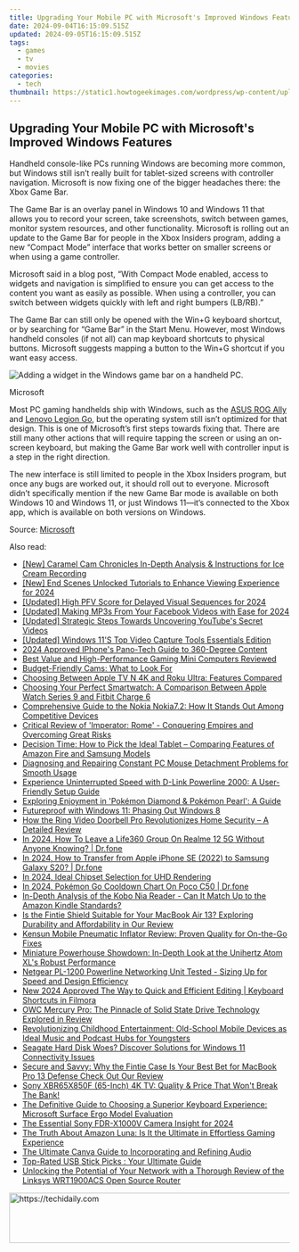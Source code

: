 ```yaml
---
title: Upgrading Your Mobile PC with Microsoft's Improved Windows Features
date: 2024-09-04T16:15:09.515Z
updated: 2024-09-05T16:15:09.515Z
tags:
  - games
  - tv
  - movies
categories:
  - tech
thumbnail: https://static1.howtogeekimages.com/wordpress/wp-content/uploads/2024/08/gamebar.jpg
---
```


## Upgrading Your Mobile PC with Microsoft's Improved Windows Features

Handheld console-like PCs running Windows are becoming more common, but Windows still isn’t really built for tablet-sized screens with controller navigation. Microsoft is now fixing one of the bigger headaches there: the Xbox Game Bar.

 The Game Bar is an overlay panel in Windows 10 and Windows 11 that allows you to record your screen, take screenshots, switch between games, monitor system resources, and other functionality. Microsoft is rolling out an update to the Game Bar for people in the Xbox Insiders program, adding a new “Compact Mode” interface that works better on smaller screens or when using a game controller.

 Microsoft said in a blog post, “With Compact Mode enabled, access to widgets and navigation is simplified to ensure you can get access to the content you want as easily as possible. When using a controller, you can switch between widgets quickly with left and right bumpers (LB/RB).”

 The Game Bar can still only be opened with the Win+G keyboard shortcut, or by searching for “Game Bar” in the Start Menu. However, most Windows handheld consoles (if not all) can map keyboard shortcuts to physical buttons. Microsoft suggests mapping a button to the Win+G shortcut if you want easy access.

![Adding a widget in the Windows game bar on a handheld PC.](https://static1.howtogeekimages.com/wordpress/wp-content/uploads/2024/08/2408-widgets-80b614204effb964aca0-1536x864.png) 

Microsoft

 Most PC gaming handhelds ship with Windows, such as the [ASUS ROG Ally](https://some-guidance.techidaily.com/2024-approved-streamline-and-shine-the-top-5-video-quality-tools/) and [Lenovo Legion Go](https://buynow-help.techidaily.com/wire-free-wonderment-the-allure-of-m06-headphones/), but the operating system still isn’t optimized for that design. This is one of Microsoft’s first steps towards fixing that. There are still many other actions that will require tapping the screen or using an on-screen keyboard, but making the Game Bar work well with controller input is a step in the right direction.

 The new interface is still limited to people in the Xbox Insiders program, but once any bugs are worked out, it should roll out to everyone. Microsoft didn’t specifically mention if the new Game Bar mode is available on both Windows 10 and Windows 11, or just Windows 11—it’s connected to the Xbox app, which is available on both versions on Windows.

 Source: [Microsoft](https://news.xbox.com/en-us/2024/08/13/compact-mode-is-now-in-game-bar-for-xbox-insiders/)

<ins class="adsbygoogle"
     style="display:block"
     data-ad-format="autorelaxed"
     data-ad-client="ca-pub-7571918770474297"
     data-ad-slot="1223367746"></ins>



<ins class="adsbygoogle"
     style="display:block"
     data-ad-client="ca-pub-7571918770474297"
     data-ad-slot="8358498916"
     data-ad-format="auto"
     data-full-width-responsive="true"></ins>

<span class="atpl-alsoreadstyle">Also read:</span>
<div><ul>
<li><a href="https://screen-video-capture.techidaily.com/new-caramel-cam-chronicles-in-depth-analysis-and-instructions-for-ice-cream-recording/"><u>[New] Caramel Cam Chronicles  In-Depth Analysis & Instructions for Ice Cream Recording</u></a></li>
<li><a href="https://youtube-lab.techidaily.com/nd-scenes-unlocked-tutorials-to-enhance-viewing-experience-for-2024/"><u>[New] End Scenes Unlocked  Tutorials to Enhance Viewing Experience for 2024</u></a></li>
<li><a href="https://vp-tips.techidaily.com/updated-high-pfv-score-for-delayed-visual-sequences-for-2024/"><u>[Updated] High PFV Score for Delayed Visual Sequences for 2024</u></a></li>
<li><a href="https://facebook-clips.techidaily.com/updated-making-mp3s-from-your-facebook-videos-with-ease-for-2024/"><u>[Updated] Making MP3s From Your Facebook Videos with Ease for 2024</u></a></li>
<li><a href="https://facebook-video-footage.techidaily.com/updated-strategic-steps-towards-uncovering-youtubes-secret-videos/"><u>[Updated] Strategic Steps Towards Uncovering YouTube's Secret Videos</u></a></li>
<li><a href="https://screen-mirroring-recording.techidaily.com/updated-windows-11s-top-video-capture-tools-essentials-edition/"><u>[Updated] Windows 11'S Top Video Capture Tools  Essentials Edition</u></a></li>
<li><a href="https://facebook-clips.techidaily.com/2024-approved-iphones-pano-tech-guide-to-360-degree-content/"><u>2024 Approved  IPhone's Pano-Tech Guide to 360-Degree Content</u></a></li>
<li><a href="https://buynow-help.techidaily.com/best-value-and-high-performance-gaming-mini-computers-reviewed/"><u>Best Value and High-Performance Gaming Mini Computers Reviewed</u></a></li>
<li><a href="https://buynow-help.techidaily.com/budget-friendly-cams-what-to-look-for/"><u>Budget-Friendly Cams: What to Look For</u></a></li>
<li><a href="https://buynow-help.techidaily.com/choosing-between-apple-tv-n-4k-and-roku-ultra-features-compared/"><u>Choosing Between Apple TV N 4K and Roku Ultra: Features Compared</u></a></li>
<li><a href="https://buynow-help.techidaily.com/choosing-your-perfect-smartwatch-a-comparison-between-apple-watch-series-9-and-fitbit-charge-6/"><u>Choosing Your Perfect Smartwatch: A Comparison Between Apple Watch Series 9 and Fitbit Charge 6</u></a></li>
<li><a href="https://buynow-help.techidaily.com/comprehensive-guide-to-the-nokia-nokia72-how-it-stands-out-among-competitive-devices/"><u>Comprehensive Guide to the Nokia Nokia7.2: How It Stands Out Among Competitive Devices</u></a></li>
<li><a href="https://buynow-help.techidaily.com/critical-review-of-imperator-rome-conquering-empires-and-overcoming-great-risks/"><u>Critical Review of 'Imperator: Rome' - Conquering Empires and Overcoming Great Risks</u></a></li>
<li><a href="https://buynow-help.techidaily.com/decision-time-how-to-pick-the-ideal-tablet-comparing-features-of-amazon-fire-and-samsung-models/"><u>Decision Time: How to Pick the Ideal Tablet – Comparing Features of Amazon Fire and Samsung Models</u></a></li>
<li><a href="https://common-error.techidaily.com/diagnosing-and-repairing-constant-pc-mouse-detachment-problems-for-smooth-usage/"><u>Diagnosing and Repairing Constant PC Mouse Detachment Problems for Smooth Usage</u></a></li>
<li><a href="https://buynow-help.techidaily.com/experience-uninterrupted-speed-with-d-link-powerline-2000-a-user-friendly-setup-guide/"><u>Experience Uninterrupted Speed with D-Link Powerline 2000: A User-Friendly Setup Guide</u></a></li>
<li><a href="https://buynow-help.techidaily.com/exploring-enjoyment-in-pokemon-diamond-and-pokemon-pearl-a-guide/"><u>Exploring Enjoyment in 'Pokémon Diamond & Pokémon Pearl': A Guide</u></a></li>
<li><a href="https://buynow-help.techidaily.com/futureproof-with-windows-11-phasing-out-windows-8/"><u>Futureproof with Windows 11: Phasing Out Windows 8</u></a></li>
<li><a href="https://buynow-help.techidaily.com/how-the-ring-video-doorbell-pro-revolutionizes-home-security-a-detailed-review/"><u>How the Ring Video Doorbell Pro Revolutionizes Home Security – A Detailed Review</u></a></li>
<li><a href="https://location-social.techidaily.com/in-2024-how-to-leave-a-life360-group-on-realme-12-5g-without-anyone-knowing-drfone-by-drfone-virtual-android/"><u>In 2024, How To Leave a Life360 Group On Realme 12 5G Without Anyone Knowing? | Dr.fone</u></a></li>
<li><a href="https://iphone-transfer.techidaily.com/in-2024-how-to-transfer-from-apple-iphone-se-2022-to-samsung-galaxy-s20-drfone-by-drfone-transfer-from-ios/"><u>In 2024, How to Transfer from Apple iPhone SE (2022) to Samsung Galaxy S20? | Dr.fone</u></a></li>
<li><a href="https://some-techniques.techidaily.com/in-2024-ideal-chipset-selection-for-uhd-rendering/"><u>In 2024, Ideal Chipset Selection for UHD Rendering</u></a></li>
<li><a href="https://pokemon-go-android.techidaily.com/in-2024-pokemon-go-cooldown-chart-on-poco-c50-drfone-by-drfone-virtual-android/"><u>In 2024, Pokémon Go Cooldown Chart On Poco C50 | Dr.fone</u></a></li>
<li><a href="https://buynow-help.techidaily.com/in-depth-analysis-of-the-kobo-nia-reader-can-it-match-up-to-the-amazon-kindle-standards/"><u>In-Depth Analysis of the Kobo Nia Reader - Can It Match Up to the Amazon Kindle Standards?</u></a></li>
<li><a href="https://buynow-help.techidaily.com/is-the-fintie-shield-suitable-for-your-macbook-air-13-exploring-durability-and-affordability-in-our-review/"><u>Is the Fintie Shield Suitable for Your MacBook Air 13? Exploring Durability and Affordability in Our Review</u></a></li>
<li><a href="https://buynow-help.techidaily.com/kensun-mobile-pneumatic-inflator-review-proven-quality-for-on-the-go-fixes/"><u>Kensun Mobile Pneumatic Inflator Review: Proven Quality for On-the-Go Fixes</u></a></li>
<li><a href="https://buynow-help.techidaily.com/miniature-powerhouse-showdown-in-depth-look-at-the-unihertz-atom-xls-robust-performance/"><u>Miniature Powerhouse Showdown: In-Depth Look at the Unihertz Atom XL's Robust Performance</u></a></li>
<li><a href="https://buynow-help.techidaily.com/netgear-pl-1200-powerline-networking-unit-tested-sizing-up-for-speed-and-design-efficiency/"><u>Netgear PL-1200 Powerline Networking Unit Tested - Sizing Up for Speed and Design Efficiency</u></a></li>
<li><a href="https://ai-video-editing.techidaily.com/new-2024-approved-the-way-to-quick-and-efficient-editing-keyboard-shortcuts-in-filmora/"><u>New 2024 Approved The Way to Quick and Efficient Editing | Keyboard Shortcuts in Filmora</u></a></li>
<li><a href="https://buynow-help.techidaily.com/owc-mercury-pro-the-pinnacle-of-solid-state-drive-technology-explored-in-review/"><u>OWC Mercury Pro: The Pinnacle of Solid State Drive Technology Explored in Review</u></a></li>
<li><a href="https://hardware-updates.techidaily.com/revolutionizing-childhood-entertainment-old-school-mobile-devices-as-ideal-music-and-podcast-hubs-for-youngsters/"><u>Revolutionizing Childhood Entertainment: Old-School Mobile Devices as Ideal Music and Podcast Hubs for Youngsters</u></a></li>
<li><a href="https://technical-tips.techidaily.com/seagate-hard-disk-woes-discover-solutions-for-windows-11-connectivity-issues/"><u>Seagate Hard Disk Woes? Discover Solutions for Windows 11 Connectivity Issues</u></a></li>
<li><a href="https://buynow-help.techidaily.com/secure-and-savvy-why-the-fintie-case-is-your-best-bet-for-macbook-pro-13-defense-check-out-our-review/"><u>Secure and Savvy: Why the Fintie Case Is Your Best Bet for MacBook Pro 13 Defense Check Out Our Review</u></a></li>
<li><a href="https://buynow-help.techidaily.com/sony-xbr65x850f-65-inch-4k-tv-quality-and-price-that-wont-break-the-bank/"><u>Sony XBR65X850F (65-Inch) 4K TV: Quality & Price That Won't Break The Bank!</u></a></li>
<li><a href="https://buynow-help.techidaily.com/the-definitive-guide-to-choosing-a-superior-keyboard-experience-microsoft-surface-ergo-model-evaluation/"><u>The Definitive Guide to Choosing a Superior Keyboard Experience: Microsoft Surface Ergo Model Evaluation</u></a></li>
<li><a href="https://vp-tips.techidaily.com/the-essential-sony-fdr-x1000v-camera-insight-for-2024/"><u>The Essential Sony FDR-X1000V Camera Insight for 2024</u></a></li>
<li><a href="https://buynow-help.techidaily.com/the-truth-about-amazon-luna-is-it-the-ultimate-in-effortless-gaming-experience/"><u>The Truth About Amazon Luna: Is It the Ultimate in Effortless Gaming Experience</u></a></li>
<li><a href="https://extra-lessons.techidaily.com/the-ultimate-canva-guide-to-incorporating-and-refining-audio/"><u>The Ultimate Canva Guide to Incorporating and Refining Audio</u></a></li>
<li><a href="https://buynow-help.techidaily.com/top-rated-usb-stick-picks-your-ultimate-guide/"><u>Top-Rated USB Stick Picks : Your Ultimate Guide</u></a></li>
<li><a href="https://buynow-help.techidaily.com/unlocking-the-potential-of-your-network-with-a-thorough-review-of-the-linksys-wrt1900acs-open-source-router/"><u>Unlocking the Potential of Your Network with a Thorough Review of the Linksys WRT1900ACS Open Source Router</u></a></li>
</ul></div>

<!-- affiliate ads begin -->
<a href="https://laganoo.pxf.io/c/5597632/1528703/16446" target="_top" id="1528703">
  <img src="//a.impactradius-go.com/display-ad/16446-1528703" border="0" alt="https://techidaily.com" width="728" height="90"/>
</a>
<img height="0" width="0" src="https://laganoo.pxf.io/i/5597632/1528703/16446" style="position:absolute;visibility:hidden;" border="0" />
<!-- affiliate ads end -->